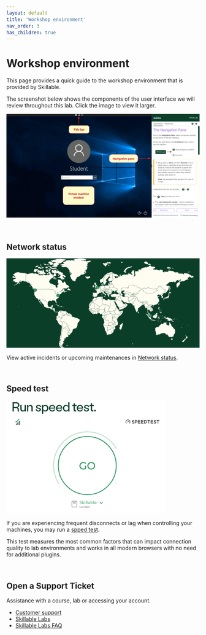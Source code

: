 ```yaml
---
layout: default
title: 'Workshop environment'
nav_order: 3
has_children: true
---
```


# Workshop environment 

This page provides a quick guide to the workshop environment that is provided by Skillable.

The screenshot below shows the components of the user interface we will review throughout this lab. Click the image to view it larger.

![alt text](./SkillableEnvironment.png)

<br>


## Network status

![alt text](./SkillableNetwork.png)

View active incidents or upcoming maintenances in [Network status](https://status.skillable.com/).



<br>

## Speed test

![alt text](./SkillableSpeeTest.png)

If you are experiencing frequent disconnects or lag when controlling your machines, you may run a [spped test](https://www.skillable.com/customer-support/speed-test/). 

This test measures the most common factors that can impact connection quality to lab environments and works in all modern browsers with no need for additional plugins.



<br>

## Open a Support Ticket
Assistance with a course, lab or accessing your account.


- [Customer support](https://www.skillable.com/customer-support/)
- [Skillable Labs](https://docs.skillable.com/docs/skillable-labs)
- [Skillable Labs FAQ](https://docs.skillable.com/docs/student-faq)